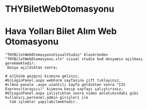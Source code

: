 # THYBiletWebOtomasyonu
# Hava Yolları Bilet Alım Web Otomasyonu

    "THYBiletWebOtomasyonuVisualStudio" klasöründen "THYBiletWebOtomasyonu.sln" visual studio kod dosyamın açılması gerekmektedir.
     Dosya açıldıktan sonra;

    # a)Çözüm gezgini kısmına geliniz,
    #b)LoginPanel.aspx webForm sayfasına çift tıklayınız,
    #c)Ana panale .aspx uzantılı sayfa geldikten sonra "IIS Express(tarayıcı)" kısmına basıp sayfayı çalıştırınız,
    #d)LoginPanel.aspx çalıştıktan sonra video anlatımındaki gibi kullanıcı,personel,admin girişleri ile
      tüm işlemler yapılabilmektedir.

